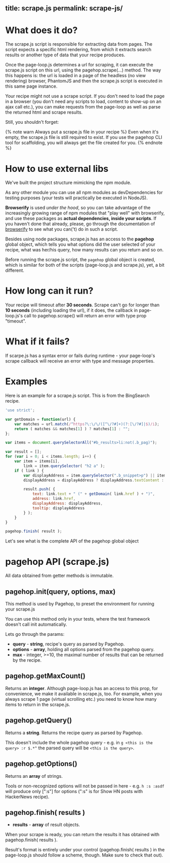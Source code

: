 title: scrape.js
permalink: scrape-js/
---

# What does it do?

The scrape.js script is responsible for extracting data from pages. The script expects a specific html rendering, from which it extracts search results or another type of data that your recipe produces.

Once the page-loop.js determines a url for scraping, it can execute the scrape.js script on this url, using the pagehop.scrape(...) method. The way this happens is: the url is loaded in a page of the headless (no view rendering) browser, PhantomJS and then the scrape.js script is executed in this same page instance.

Your recipe might not use a scrape script. If you don't need to load the page in a browser (you don't need any scripts to load, content to show-up on an ajax call etc.), you can make requests from the page-loop as well as parse the returned html and scrape results.

Still, you shouldn't forget:

{% note warn Always put a scrape.js file in your recipe %}
Even when it's empty, the scrape.js file is still required to exist. If you use the pagehop CLI tool for scaffolding, you will always get the file created for you.
{% endnote %}

# How to use external libs

We've built the project structure mimicking the npm module.

As any other module you can use all npm modules as devDependencies for testing purposes (your tests will practically be executed in NodeJS).

**Browserify** is used *under the hood*, so you can take advantage of the increasingly growing range of npm modules that "play well" with browserify, and use these packages as **actual dependencies, inside your scripts**. If you haven't done that already, please, go through the documentation of [browserify](http://browserify.org/) to see what you can('t) do in such a script.

Besides using node packages, scrape.js has an access to the **pagehop** global object, which tells you what options did the user selected of your recipe, what was her/his query, how many results can you return and so on.

Before running the scrape.js script, the `pagehop` global object is created, which is similar for both of the scripts (page-loop.js and scrape.js), yet, a bit different.

# How long can it run?

Your recipe will timeout after **30 seconds**. Scrape can't go for longer than **10 seconds** (including loading the url), if it does, the callback in page-loop.js's call to pagehop.scrape() will return an error with type prop "timeout".

# What if it fails?

If scarpe.js has a syntax error or fails during runtime - your page-loop's scrape callback will receive an error with type and message properties.

# Examples

Here is an example for a scrape.js script. This is from the BingSearch recipe.

```javascript
'use strict';

var getDomain = function(url) {
	var matches = url.match(/^https?\:\/\/([^\/?#]+)(?:[\/?#]|$)/i);
	return ( matches && matches[1] ) ? matches[1] : "";
};

var items = document.querySelectorAll("#b_results>li:not(.b_pag)");

var result = [];
for (var i = 0; i < items.length; i++) {
	var item = items[i],
		link = item.querySelector( "h2 a" );
	if ( link ) {
		var displayAddress = item.querySelector(".b_snippet>p") || item.querySelector(".b_caption>p");
		displayAddress = displayAddress ? displayAddress.textContent : link.href;

		result.push( {
			text: link.text + " (" + getDomain( link.href ) + ")",
			address: link.href,
			displayAddress: displayAddress,
			tooltip: displayAddress
		} );
	}
}

pagehop.finish( result );
```

Let's see what is the complete API of the pagehop global object

# pagehop API (scrape.js)

All data obtained from getter methods is immutable.

## pagehop.init(query, options, max)

This method is used by Pagehop, to preset the environment for running your scrape.js

You can use this method only in your tests, where the test framework doesn't call init automatically.

Lets go through the params:
- **query** - **string**, recipe's query as parsed by Pagehop.
- **options** - **array**, holding all options parsed from the pagehop query.
- **max** - integer, >=10, the maximal number of results that can be returned by the recipe.

## pagehop.getMaxCount()

Returns an **integer**. Although page-loop.js has an access to this prop, for convenience, we make it available in scrape.js, too. For example, when you always scrape 1 page (virtual scrolling etc.) you need to know how many items to return in the scrape.js.

## pagehop.getQuery()

Returns a **string**. Returns the recipe query as parsed by Pagehop.

This doesn't include the whole pagehop query - e.g. in `g <this is the query> :r $.*^` the parsed query will be `<this is the query>`.

## pagehop.getOptions()

Returns an **array** of strings.

Tools or non-recognized options will not be passed in here - e.g. `h :s :asdf` will produce only [":s"] for options (":s" is for Show HN posts with HackerNews recipe).

## pagehop.finish( results )

- **results** - **array** of result objects.

When your scrape is ready, you can return the results it has obtained with pagehop.finish( results ).

Result's format is entirely under your control (pagehop.finish( results ) in the page-loop.js should follow a scheme, though. Make sure to check that out).